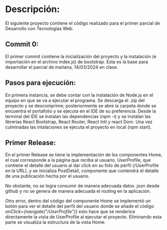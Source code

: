 
# Descripción:

El siguiente proyecto contiene el código realizado para el primer parcial de Desarrollo con Tecnologías Web.

## Commit 0:

El primer commit contiene la inicialización del proyecto y la instalación (e importación en el archivo index.js) de bootstrap. Esta es la base para desarrollar el parcial de mañana, 14/03/2024 en clase.

## Pasos para ejecución:

En primera instancia, se debe contar con la instalación de Node.js en el equipo en que se va a ejecutar el programa. Se descarga el .zip del proyecto y se descomprime; posteriormente se abre la carpeta donde se encuentra el portafolio y se ejecuta en el IDE de su preferencia. Desde la terminal del IDE se instalan las dependencias (npm -i) y se instalan las librerias React Bootstrap, React Router, React Intl y react Dom. Una vez culminadas las intalaciones se ejecuta el proyecto en local (npm start).

## Primer Release:

En el primer Release se tiene la implementación de los componentes Home, el cual corresponde a la página que reciba al usuario. UserProfile, que contiene el detalle del usuario al dar click en su foto de perfil (/UserProfile en la URL), y se inicializa PostDetail, componente que contendrá el detalle de una publicación hecha por el usuario.

No obstante, no se logra consumir de manera adecuada datos .json desde github y no se genera de manera adecuada el routing en la aplicación.

Otro error, dentro del código del componente Home se implementó un botón para ver el detalle del perfil del usuario donde se añade el código _onClick={navigate("/UserProfile")}_ esto hace que se renderice directamente la vista de UserProfile al ejecutar el proyecto. Eliminando esta parte se visualiza la estructura de la vista Home.